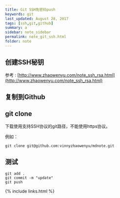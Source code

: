 ```yaml
---
title: Git SSH免密码push
keywords: git 
last_updated: August 28, 2017
tags: [ssh,git,github]
summary: a
sidebar: note_sidebar
permalink: note_git_ssh.html
folder: note 
---
```


## 创建SSH秘钥

参考 : [http://www.zhaowenyu.com/note_ssh_rsa.html](http://www.zhaowenyu.com/note_ssh_rsa.html)

## 复制到Github

## git clone

下载使用支持SSH协议的git路径，不能使用https协议。

例如：

```
git clone git@github.com:vinnyzhaowenyu/mdnote.git
```

## 测试

```
git add .
git commit -m "update"
git push
```

{% include links.html %}
